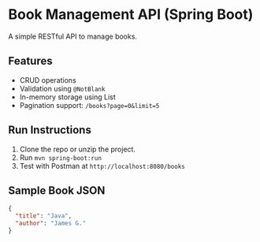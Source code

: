 # Book Management API (Spring Boot)

A simple RESTful API to manage books.

## Features

- CRUD operations
- Validation using `@NotBlank`
- In-memory storage using List
- Pagination support: `/books?page=0&limit=5`

## Run Instructions

1. Clone the repo or unzip the project.
2. Run `mvn spring-boot:run`
3. Test with Postman at `http://localhost:8080/books`

## Sample Book JSON
```json
{
  "title": "Java",
  "author": "James G."
}
